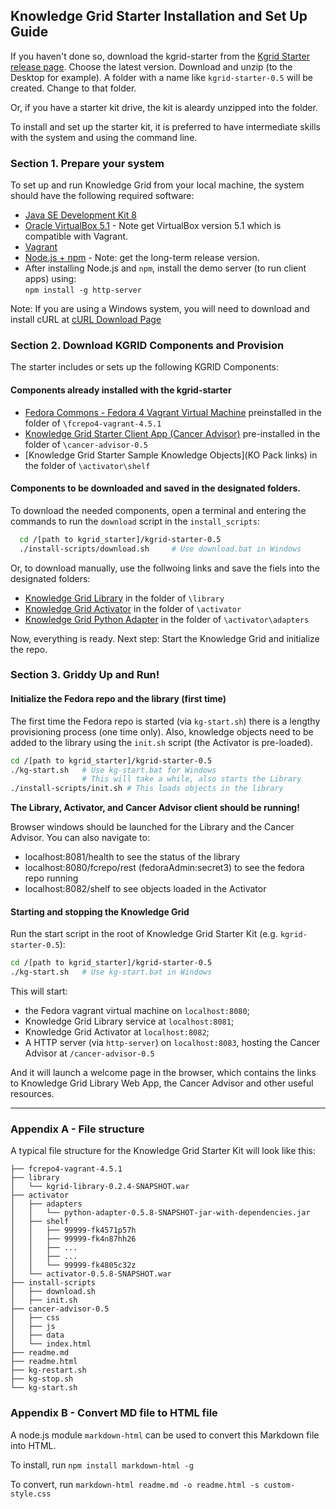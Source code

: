 ## Knowledge Grid Starter Installation and Set Up Guide


If you haven't done so, download the kgrid-starter from the [Kgrid Starter release page](https://github.com/kgrid/kgrid-starter/releases). Choose the latest version. Download and unzip (to the Desktop for example). A folder with a name like `kgrid-starter-0.5` will be created. Change to that folder.

Or, if you have a starter kit drive, the kit is aleardy unzipped into the folder.

To install and set up the starter kit, it is preferred to have intermediate skills with the system and using the command line.

### Section 1. Prepare your system

To set up and run Knowledge Grid from your local machine, the system should have the following required software:

- [Java SE Development Kit 8](http://www.oracle.com/technetwork/pt/java/javase/downloads/jdk8-downloads-2133151.html)
- [Oracle VirtualBox 5.1](https://www.virtualbox.org/wiki/Download_Old_Builds_5_1) - Note get VirtualBox version 5.1 which is compatible with Vagrant.
- [Vagrant](https://www.vagrantup.com/downloads.html)
- [Node.js + npm](https://www.npmjs.com/get-npm) - Note: get the long-term release version.
- After installing Node.js and `npm`, install the demo server (to run client apps) using:  
  `npm install -g http-server`

Note: If you are using a Windows system, you will need to download and install cURL at [cURL Download Page](http://www.confusedbycode.com/curl)

### Section 2. Download KGRID Components and Provision

The starter includes or sets up the following KGRID Components:

#### Components already installed with the kgrid-starter

- [Fedora Commons - Fedora 4 Vagrant Virtual Machine](https://github.com/kgrid/fcrepo4-vagrant/releases) preinstalled in the folder of `\fcrepo4-vagrant-4.5.1`
- [Knowledge Grid Starter Client App (Cancer Advisor)](https://github.com/kgrid/cancer-advisor/releases) pre-installed in the folder of `\cancer-advisor-0.5`
- [Knowledge Grid Starter Sample Knowledge Objects](KO Pack links) in the folder of `\activator\shelf`

#### Components to be downloaded and saved in the designated folders.

To download the needed components, open a terminal and entering the commands to run the `download` script in the `install_scripts`:

```bash
  cd /[path to kgrid_starter]/kgrid-starter-0.5
  ./install-scripts/download.sh     # Use download.bat in Windows
```

Or, to download manually, use the follwoing links and save the fiels into the designated folders:

- [Knowledge Grid Library](https://github.com/kgrid/kgrid-library/releases) in the folder of `\library`
- [Knowledge Grid Activator](https://github.com/kgrid/kgrid-activator/releases) in the folder of `\activator`
- [Knowledge Grid Python Adapter](https://github.com/kgrid/python-adapter/releases) in the folder of `\activator\adapters`

Now, everything is ready. Next step: Start the Knowledge Grid and initialize the repo.


### Section 3. Griddy Up and Run!

#### Initialize the Fedora repo and the library (first time)

The first time the Fedora repo is started (via `kg-start.sh`) there is a lengthy provisioning process (one time only). Also, knowledge objects need to be added to the library using the `init.sh` script (the Activator is pre-loaded).

```bash
cd /[path to kgrid_starter]/kgrid-starter-0.5
./kg-start.sh   # Use kg-start.bat for Windows
                # This will take a while, also starts the Library  
./install-scripts/init.sh # This loads objects in the library
```

__The Library, Activator, and Cancer Advisor client should be running!__

Browser windows should be launched for the Library and the Cancer Advisor. You can also navigate to:

- localhost:8081/health to see the status of the library
- localhost:8080/fcrepo/rest (fedoraAdmin:secret3) to see the fedora repo running
- localhost:8082/shelf to see objects loaded in the Activator


#### Starting and stopping the Knowledge Grid

Run the start script in the root of Knowledge Grid Starter Kit (e.g. `kgrid-starter-0.5`):

  ```bash
  cd /[path to kgrid_starter]/kgrid-starter-0.5
  ./kg-start.sh   # Use kg-start.bat in Windows
  ```

  This will start:

  - the Fedora vagrant virtual machine on `localhost:8080`;
  - Knowledge Grid Library service at `localhost:8081`;
  - Knowledge Grid Activator at `localhost:8082`;
  - A HTTP server (via `http-server`) on `localhost:8083`, hosting the Cancer Advisor at `/cancer-advisor-0.5`

And it will launch a welcome page in the browser, which contains the links to Knowledge Grid Library Web App, the Cancer Advisor and other useful resources.


---

### Appendix A - File structure
A typical file structure for the Knowledge Grid Starter Kit will look like this:

```
├── fcrepo4-vagrant-4.5.1
├── library
│   └── kgrid-library-0.2.4-SNAPSHOT.war
├── activator
│   ├── adapters
│   │   └── python-adapter-0.5.8-SNAPSHOT-jar-with-dependencies.jar
│   ├── shelf
│   │   ├── 99999-fk4571p57h
│   │   ├── 99999-fk4n87hh26
│   │   ├── ...
│   │   ├── ...
│   │   └── 99999-fk4805c32z
│   └── activator-0.5.8-SNAPSHOT.war
├── install-scripts
│   ├── download.sh
│   ├── init.sh
├── cancer-advisor-0.5
│   ├── css
│   ├── js
│   ├── data
│   └── index.html
├── readme.md
├── readme.html
├── kg-restart.sh
├── kg-stop.sh
└── kg-start.sh
```


### Appendix B - Convert MD file to HTML file

A node.js module `markdown-html` can be used to convert this Markdown file into HTML.

To install, run `npm install markdown-html -g`

To convert, run `markdown-html readme.md -o readme.html -s custom-style.css`
